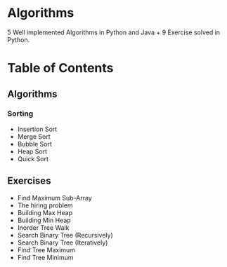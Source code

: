 # Algorithms

5 Well implemented Algorithms in Python and Java + 9 Exercise solved in Python. 

# Table of Contents

## Algorithms

### Sorting

- Insertion Sort
- Merge Sort
- Bubble Sort
- Heap Sort
- Quick Sort

## Exercises

- Find Maximum Sub-Array
- The hiring problem
- Building Max Heap
- Building Min Heap
- Inorder Tree Walk
- Search Binary Tree (Recursively)
- Search Binary Tree (Iteratively)
- Find Tree Maximum
- Find Tree Minimum
